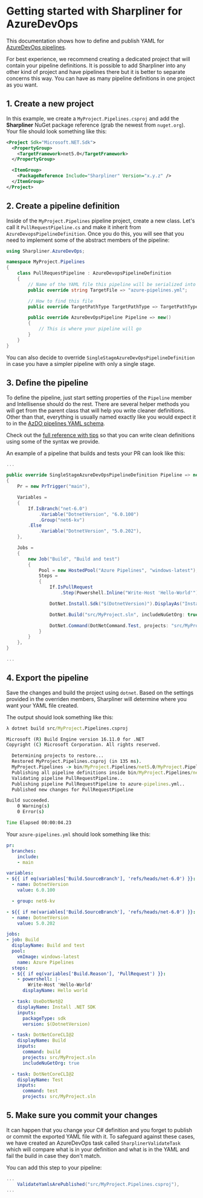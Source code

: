 # Getting started with Sharpliner for AzureDevOps

This documentation shows how to define and publish YAML for [AzureDevOps pipelines](https://docs.microsoft.com/en-us/azure/devops/pipelines/?view=azure-devops).

For best experience, we recommend creating a dedicated project that will contain your pipeline definitions.
It is possible to add Sharpliner into any other kind of project and have pipelines there but it is better to separate concerns this way.
You can have as many pipeline definitions in one project as you want.

## 1. Create a new project

In this example, we create a `MyProject.Pipelines.csproj` and add the **Sharpliner** NuGet package reference (grab the newest from `nuget.org`).
Your file should look something like this:

```xml
<Project Sdk="Microsoft.NET.Sdk">
  <PropertyGroup>
    <TargetFramework>net5.0</TargetFramework>
  </PropertyGroup>

  <ItemGroup>
    <PackageReference Include="Sharpliner" Version="x.y.z" />
  </ItemGroup>
</Project>
```

## 2. Create a pipeline definition

Inside of the `MyProject.Pipelines` pipeline project, create a new class.
Let's call it `PullRequestPipeline.cs` and make it inherit from `AzureDevopsPipelineDefinition`.
Once you do this, you will see that you need to implement some of the abstract members of the pipeline:

```csharp
using Sharpliner.AzureDevOps;

namespace MyProject.Pipelines
{
    class PullRequestPipeline : AzureDevopsPipelineDefinition
    {
        // Name of the YAML file this pipeline will be serialized into
        public override string TargetFile => "azure-pipelines.yml";

        // How to find this file
        public override TargetPathType TargetPathType => TargetPathType.RelativeToGitRoot;

        public override AzureDevOpsPipeline Pipeline => new()
        {
            // This is where your pipeline will go
        }
    }
}
```

You can also decide to override `SingleStageAzureDevOpsPipelineDefinition` in case you have a simpler pipeline with only a single stage.

## 3. Define the pipeline

To define the pipeline, just start setting properties of the `Pipeline` member and Intellisense should do the rest.
There are several helper methods you will get from the parent class that will help you write cleaner definitions.
Other than that, everything is usually named exactly like you would expect it to in the [AzDO pipelines YAML schema](https://docs.microsoft.com/en-us/azure/devops/pipelines/yaml-schema?view=azure-devops&tabs=schema%2Cparameter-schema).

Check out the [full reference with tips](./DefinitionReference.md) so that you can write clean definitions using some of the syntax we provide.

An example of a pipeline that builds and tests your PR can look like this:

```csharp
...

public override SingleStageAzureDevOpsPipelineDefinition Pipeline => new()
{
    Pr = new PrTrigger("main"),

    Variables =
    {
        If.IsBranch("net-6.0")
            .Variable("DotnetVersion", "6.0.100")
            .Group("net6-kv")
        .Else
            .Variable("DotnetVersion", "5.0.202"),
    },

    Jobs =
    {
        new Job("Build", "Build and test")
        {
            Pool = new HostedPool("Azure Pipelines", "windows-latest"),
            Steps =
            {
                If.IsPullRequest
                    .Step(Powershell.Inline("Write-Host 'Hello-World'").DisplayAs("Hello world")),

                DotNet.Install.Sdk("$(DotnetVersion)").DisplayAs("Install .NET SDK"),

                DotNet.Build("src/MyProject.sln", includeNuGetOrg: true).DisplayAs("Build"),

                DotNet.Command(DotNetCommand.Test, projects: "src/MyProject.sln").DisplayAs("Test"),
            }
        }
    },
}

...
```

## 4. Export the pipeline

Save the changes and build the project using `dotnet`.
Based on the settings provided in the overriden members, Sharpliner will determine where you want your YAML file created.

The output should look something like this:

```cmd
λ dotnet build src/MyProject.Pipelines.csproj

Microsoft (R) Build Engine version 16.11.0 for .NET
Copyright (C) Microsoft Corporation. All rights reserved.

  Determining projects to restore...
  Restored MyProject.Pipelines.csproj (in 135 ms).
  MyProject.Pipelines -> bin/MyProject.Pipelines/net5.0/MyProject.Pipelines.dll
  Publishing all pipeline definitions inside bin/MyProject.Pipelines/net5.0/MyProject.Pipelines.dll
  Validating pipeline PullRequestPipeline..
  Publishing pipeline PullRequestPipeline to azure-pipelines.yml..
  Published new changes for PullRequestPipeline

Build succeeded.
    0 Warning(s)
    0 Error(s)

Time Elapsed 00:00:04.23
```

Your `azure-pipelines.yml` should look something like this:

```yaml
pr:
  branches:
    include:
    - main

variables:
- ${{ if eq(variables['Build.SourceBranch'], 'refs/heads/net-6.0') }}:
  - name: DotnetVersion
    value: 6.0.100

  - group: net6-kv

- ${{ if ne(variables['Build.SourceBranch'], 'refs/heads/net-6.0') }}:
  - name: DotnetVersion
    value: 5.0.202

jobs:
- job: Build
  displayName: Build and test
  pool:
    vmImage: windows-latest
    name: Azure Pipelines
  steps:
  - ${{ if eq(variables['Build.Reason'], 'PullRequest') }}:
    - powershell: |-
        Write-Host 'Hello-World'
      displayName: Hello world

  - task: UseDotNet@2
    displayName: Install .NET SDK
    inputs:
      packageType: sdk
      version: $(DotnetVersion)

  - task: DotNetCoreCLI@2
    displayName: Build
    inputs:
      command: build
      projects: src/MyProject.sln
      includeNuGetOrg: true

  - task: DotNetCoreCLI@2
    displayName: Test
    inputs:
      command: test
      projects: src/MyProject.sln
```

## 5. Make sure you commit your changes

It can happen that you change your C# definition and you forget to publish or commit the exported YAML file with it.
To safeguard against these cases, we have created an AzureDevOps task called `SharplinerValidateTask` which will compare what is in your definition and what is in the YAML and fail the build in case they don't match.

You can add this step to your pipeline:

```csharp
...
    ValidateYamlsArePublished("src/MyProject.Pipelines.csproj"),
...
```
